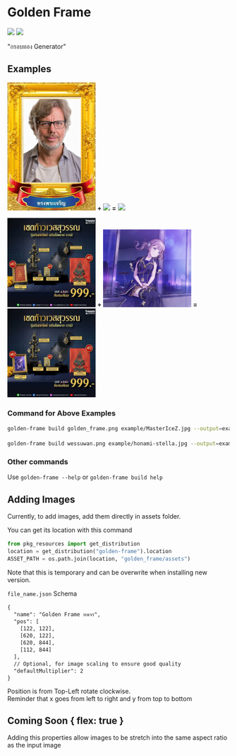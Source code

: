 # Golden Frame

[![](https://img.shields.io/pypi/v/golden-frame)](https://pypi.org/project/golden-frame)
[![](https://img.shields.io/pypi/dm/golden-frame)](https://pypi.org/project/golden-frame)

"กรอบทอง Generator"

## Examples

<img src="https://github.com/Leomotors/golden-frame/raw/main/golden_frame/assets/golden_frame.png" width=200 /> **+**
<img src="https://github.com/Leomotors/golden-frame/raw/main/example/MasterIceZ.jpg" width = 200 /> **=**
<img src="https://github.com/Leomotors/golden-frame/raw/main/example/New-MasterIceZ.png" width=200 />

<img src="https://github.com/Leomotors/golden-frame/raw/main/golden_frame/assets/wessuwan.png" width=200 /> **+**
<img src="https://github.com/Leomotors/golden-frame/raw/main/example/honami-stella.jpg" width = 200 /> **=**
<img src="https://github.com/Leomotors/golden-frame/raw/main/example/honami-wessuwan.png" width=200 />

### Command for Above Examples

```bash
golden-frame build golden_frame.png example/MasterIceZ.jpg --output=example/New-MasterIceZ.png

golden-frame build wessuwan.png example/honami-stella.jpg --output=example/honami-wessuwan.png
```

### Other commands

Use `golden-frame --help` or `golden-frame build help`

## Adding Images

Currently, to add images, add them directly in assets folder.

You can get its location with this command

```python
from pkg_resources import get_distribution
location = get_distribution("golden-frame").location
ASSET_PATH = os.path.join(location, "golden_frame/assets")
```

Note that this is temporary and can be overwrite when installing new version.

`file_name.json` Schema

```jsonc
{
  "name": "Golden Frame ทพจร",
  "pos": [
    [122, 122],
    [620, 122],
    [620, 844],
    [112, 844]
  ],
  // Optional, for image scaling to ensure good quality
  "defaultMultiplier": 2
}
```

Position is from Top-Left rotate clockwise.  
Reminder that x goes from left to right and y from top to bottom

## Coming Soon { flex: true }

Adding this properties allow images to be stretch into the same aspect ratio as the input image
